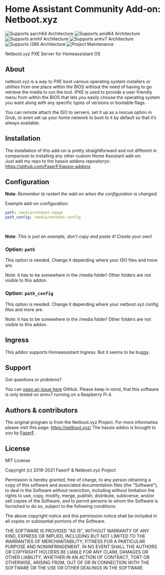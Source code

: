 # Home Assistant Community Add-on: Netboot.xyz
![Supports aarch64 Architecture][aarch64-shield] ![Supports amd64 Architecture][amd64-shield] ![Supports armhf Architecture][armhf-shield] ![Supports armv7 Architecture][armv7-shield] ![Supports i386 Architecture][i386-shield]
![Project Maintenance][maintenance-shield]

Netboot.xyz PXE Server for Homeassistant OS

## About

netboot.xyz is a way to PXE boot various operating system installers or utilities from one place within the BIOS without the need of having to go retrieve the media to run the tool. iPXE is used to provide a user friendly menu from within the BIOS that lets you easily choose the operating system you want along with any specific types of versions or bootable flags.

You can remote attach the ISO to servers, set it up as a rescue option in Grub, or even set up your home network to boot to it by default so that it’s always available.

## Installation

The installation of this add-on is pretty straightforward and not different in comparison to installing any other custom Home Assistant add-on.<br /> 
Just add my repo to the hassio addons repositorys: https://github.com/FaserF/hassio-addons

## Configuration

**Note**: _Remember to restart the add-on when the configuration is changed._

Example add-on configuration:

```yaml
path: /media/netboot-image
path_config: /media/netboot-config
```
<br /> 

**Note**: _This is just an example, don't copy and paste it! Create your own!_

### Option: `path`

This option is needed. Change it depending where your ISO files and more are.

Note: it has to be somewhere in the /media folder! Other folders are not visible to this addon.

### Option: `path_config`

This option is needed. Change it depending where your netboot.xyz config files and more are.

Note: it has to be somewhere in the /media folder! Other folders are not visible to this addon.

## Ingress

This addon supports Homeassistant Ingress. But it seems to be buggy.

## Support

Got questions or problems?

You can [open an issue here][issue] GitHub.
Please keep in mind, that this software is only tested on armv7 running on a Raspberry Pi 4.

## Authors & contributors

The original program is from the Netboot.xyz Project. For more informatios please visit this page: https://netboot.xyz/
The hassio addon is brought to you by [FaserF].

## License

MIT License

Copyright (c) 2019-2021 FaserF & Netboot.xyz Project

Permission is hereby granted, free of charge, to any person obtaining a copy
of this software and associated documentation files (the "Software"), to deal
in the Software without restriction, including without limitation the rights
to use, copy, modify, merge, publish, distribute, sublicense, and/or sell
copies of the Software, and to permit persons to whom the Software is
furnished to do so, subject to the following conditions:

The above copyright notice and this permission notice shall be included in all
copies or substantial portions of the Software.

THE SOFTWARE IS PROVIDED "AS IS", WITHOUT WARRANTY OF ANY KIND, EXPRESS OR
IMPLIED, INCLUDING BUT NOT LIMITED TO THE WARRANTIES OF MERCHANTABILITY,
FITNESS FOR A PARTICULAR PURPOSE AND NONINFRINGEMENT. IN NO EVENT SHALL THE
AUTHORS OR COPYRIGHT HOLDERS BE LIABLE FOR ANY CLAIM, DAMAGES OR OTHER
LIABILITY, WHETHER IN AN ACTION OF CONTRACT, TORT OR OTHERWISE, ARISING FROM,
OUT OF OR IN CONNECTION WITH THE SOFTWARE OR THE USE OR OTHER DEALINGS IN THE
SOFTWARE.

[maintenance-shield]: https://img.shields.io/maintenance/yes/2021.svg
[aarch64-shield]: https://img.shields.io/badge/aarch64-yes-green.svg
[amd64-shield]: https://img.shields.io/badge/amd64-yes-green.svg
[armhf-shield]: https://img.shields.io/badge/armhf-yes-green.svg
[armv7-shield]: https://img.shields.io/badge/armv7-yes-green.svg
[i386-shield]: https://img.shields.io/badge/i386-yes-green.svg
[FaserF]: https://github.com/FaserF/
[issue]: https://github.com/FaserF/hassio-addons/issues